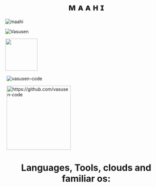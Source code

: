 <h1 align="center">
  <b>ᴍ ᴀ ᴀ ʜ ɪ</b>
</h1>

<p><img align="center" src="https://github-profile-trophy.vercel.app/?username=vasusen-code&theme=dracula" alt="maahi" /></p>

<p align="left"> <img src="https://komarev.com/ghpvc/?username=Vasusen-code&label=Profile%20views&color=0e75b6&style=flat-square" alt="Vasusen" /> </p>

<p><a href="https://t.me/MaheshChauhan"> <img src="https://img.shields.io/badge/Telegram-grey?style=for-the-badge" width="100""/></a></p>

<p>&nbsp;<img align="center" src="https://github-readme-stats.vercel.app/api?username=vasusen-code&show_icons=true&theme=midnight-purple&locale=en" alt="vasusen-code" /></p>

<p>&nbsp;<img align="center" src="https://activity-graph.herokuapp.com/graph?username=vasusen-code&theme=react-dark&custom_title=Contribution+Graph" alt="https://github.com/vasusen-code" width="200"/></p>


  
<h1 align="center">
  <b>Languages, Tools, clouds and familiar os:</b>
</h1>
  
<p align="center">
<img src="https://img.shields.io/badge/Python-white?style=for-the-badge&logo=python&logoColor=azure-blue" alt="">
<img src="https://img.shields.io/badge/MongoDB-4EA94B?style=for-the-badge&logo=mongodb&logoColor=white" alt="" srcset="">
<img src="https://img.shields.io/badge/Ubuntu-E95420?style=for-the-badge&logo=ubuntu&logoColor=white" alt="" srcset="">
<img src="https://img.shields.io/badge/Heroku-430098?style=for-the-badge&logo=heroku&logoColor=white" alt="" srcset="">
</p>
<p align="center">
<img src="https://img.shields.io/badge/GitHub_Actions-092E20?style=for-the-badge&logo=github-actions&logoColor=white" alt="" srcset="">
<img src="https://img.shields.io/badge/Termux-414141?style=for-the-badge&logo=tmux&logoColor=#1BB91F" alt="">
<img src="https://img.shields.io/badge/Oracle-E95420?style=for-the-badge&logo=oracle&logoColor=white" alt="">
</p>
  
  
  

